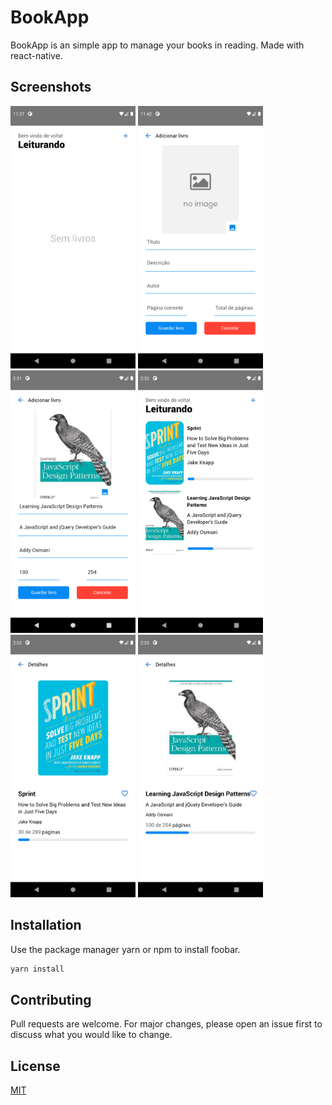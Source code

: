 # BookApp
BookApp is an simple app to manage your books in reading.
Made with react-native.

## Screenshots

<img height=420 width=200 src="https://github.com/Vandelson7593/bookApp/blob/main/screenshots/Screenshot_1614901073.png"/>
<img height=420 width=200 src="https://github.com/Vandelson7593/bookApp/blob/main/screenshots/Screenshot_1614901324.png"/>
<img height=420 width=200 src="https://github.com/Vandelson7593/bookApp/blob/main/screenshots/Screenshot_1614911514.png"/>
<img height=420 width=200 src="https://github.com/Vandelson7593/bookApp/blob/main/screenshots/Screenshot_1614911521.png"/>
<img height=420 width=200 src="https://github.com/Vandelson7593/bookApp/blob/main/screenshots/Screenshot_1614911584.png"/>
<img height=420 width=200 src="https://github.com/Vandelson7593/bookApp/blob/main/screenshots/Screenshot_1614911746.png"/>





## Installation
Use the package manager yarn or npm to install foobar.

```js
yarn install
```

## Contributing
Pull requests are welcome. For major changes, please open an issue first to discuss what you would like to change.

## License
[MIT](https://choosealicense.com/licenses/mit/)
